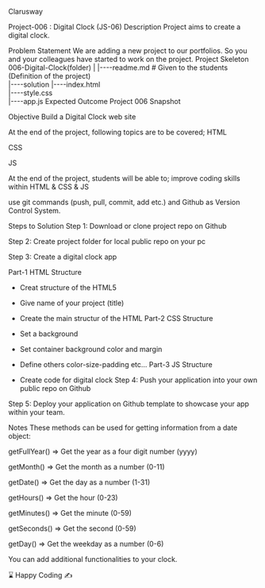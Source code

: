 Clarusway

Project-006 : Digital Clock (JS-06)
Description
Project aims to create a digital clock.

Problem Statement
We are adding a new project to our portfolios. So you and your colleagues have started to work on the project.
Project Skeleton
006-Digital-Clock(folder)
|
|----readme.md         # Given to the students (Definition of the project)          
|----solution
        |----index.html  
        |----style.css   
        |----app.js
Expected Outcome
Project 006 Snapshot

Objective
Build a Digital Clock web site

At the end of the project, following topics are to be covered;
HTML

CSS

JS

At the end of the project, students will be able to;
improve coding skills within HTML & CSS & JS

use git commands (push, pull, commit, add etc.) and Github as Version Control System.

Steps to Solution
Step 1: Download or clone project repo on Github

Step 2: Create project folder for local public repo on your pc

Step 3: Create a digital clock app

Part-1 HTML Structure

- Creat structure of the HTML5
- Give name of your project (title)
- Create the main structur of the HTML
Part-2 CSS Structure

- Set a background
- Set container background color and margin
- Define others color-size-padding etc...
Part-3 JS Structure

- Create code for digital clock
Step 4: Push your application into your own public repo on Github

Step 5: Deploy your application on Github template to showcase your app within your team.

Notes
These methods can be used for getting information from a date object:

getFullYear() => Get the year as a four digit number (yyyy)

getMonth() => Get the month as a number (0-11)

getDate() => Get the day as a number (1-31)

getHours() => Get the hour (0-23)

getMinutes() => Get the minute (0-59)

getSeconds() => Get the second (0-59)

getDay() => Get the weekday as a number (0-6)

You can add additional functionalities to your clock.

⌛ Happy Coding ✍